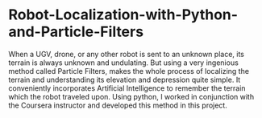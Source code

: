 # Robot-Localization-with-Python-and-Particle-Filters
When a UGV, drone, or any other robot is sent to an unknown place, its terrain is always unknown and undulating. But using a very ingenious method called Particle Filters, makes the whole process of localizing the terrain and understanding its elevation and depression quite simple. It conveniently incorporates Artificial Intelligence to remember the terrain which the robot traveled upon. Using python, I worked in conjunction with the Coursera instructor and developed this method in this project.
